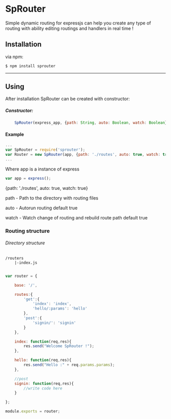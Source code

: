 SpRouter
========

Simple dynamic routing for expressjs can help you create any type of routing with ability editing routings and handlers in real time !

## Installation

via npm:

```bash
$ npm install sprouter
```
------

## Using

After installation SpRouter can be created with constructor:

##### Constructor:
```javascript
    SpRouter(express_app, {path: String, auto: Boolean, watch: Boolean});
```
#### Example

```javascript
...
var SpRouter = require('sprouter');
var Router = new SpRouter(app, {path: './routes', auto: true, watch: true});
...
```

Where app is a instance of express
```javascript
var app = express();
```
{path: './routes', auto: true, watch: true}

path - Path to the directory with routing files

auto - Autorun routing default true

watch - Watch change of routing and rebuild route path default true

### Routing structure

###### Directory structure
    /routers
        |-index.js

```javascript

var router = {

    base: '/',

    routes:{
        'get':{
            'index': 'index',
            'hello/:params': 'hello'
        },
        'post':{
            'signin/': 'signin'
        }
    },

    index: function(req,res){
        res.send("Welcome SpRouter !");
    },

    hello: function(req,res){
        res.send("Hello :" + req.params.params);
    },

    //post
    signin: function(req,res){
        //write code here
    }

};

module.exports = router;

```

